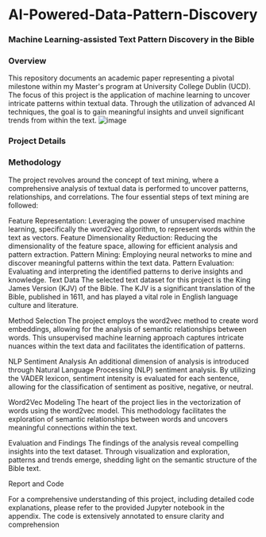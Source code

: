 # AI-Powered-Data-Pattern-Discovery

### Machine Learning-assisted Text Pattern Discovery in the Bible

### Overview

This repository documents an academic paper representing a pivotal milestone within my Master's program at University College Dublin (UCD). The focus of this project is the application of machine learning to uncover intricate patterns within textual data. Through the utilization of advanced AI techniques, the goal is to gain meaningful insights and unveil significant trends from within the text.
![image](https://github.com/yinfangrtz/AI-Powered-Data-Pattern-Discovery/assets/106718273/e5211d6d-7bbc-41b5-9f16-fde9e44bc8d0)

### Project Details

### Methodology
The project revolves around the concept of text mining, where a comprehensive analysis of textual data is performed to uncover patterns, relationships, and correlations. The four essential steps of text mining are followed:

Feature Representation: Leveraging the power of unsupervised machine learning, specifically the word2vec algorithm, to represent words within the text as vectors.
Feature Dimensionality Reduction: Reducing the dimensionality of the feature space, allowing for efficient analysis and pattern extraction.
Pattern Mining: Employing neural networks to mine and discover meaningful patterns within the text data.
Pattern Evaluation: Evaluating and interpreting the identified patterns to derive insights and knowledge.
Text Data
The selected text dataset for this project is the King James Version (KJV) of the Bible. The KJV is a significant translation of the Bible, published in 1611, and has played a vital role in English language culture and literature.

Method Selection
The project employs the word2vec method to create word embeddings, allowing for the analysis of semantic relationships between words. This unsupervised machine learning approach captures intricate nuances within the text data and facilitates the identification of patterns.

NLP Sentiment Analysis
An additional dimension of analysis is introduced through Natural Language Processing (NLP) sentiment analysis. By utilizing the VADER lexicon, sentiment intensity is evaluated for each sentence, allowing for the classification of sentiment as positive, negative, or neutral.

Word2Vec Modeling
The heart of the project lies in the vectorization of words using the word2vec model. This methodology facilitates the exploration of semantic relationships between words and uncovers meaningful connections within the text.

Evaluation and Findings
The findings of the analysis reveal compelling insights into the text dataset. Through visualization and exploration, patterns and trends emerge, shedding light on the semantic structure of the Bible text.

Report and Code

For a comprehensive understanding of this project, including detailed code explanations, please refer to the provided Jupyter notebook in the appendix. The code is extensively annotated to ensure clarity and comprehension
